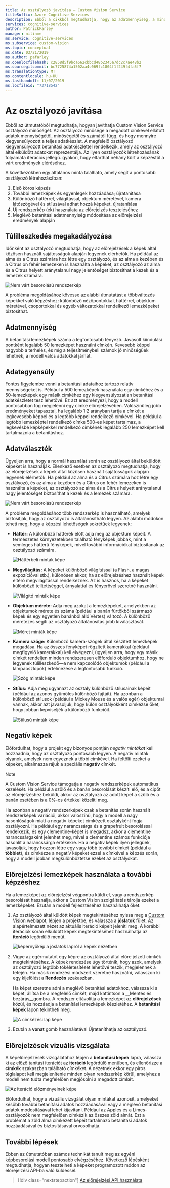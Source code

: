 ```yaml
---
title: Az osztályozó javítása – Custom Vision Service
titleSuffix: Azure Cognitive Services
description: Ebből a cikkből megtudhatja, hogy az adatmennyiség, a minőség és a különböző mennyiség hogyan javíthatja az osztályozó minőségét a Custom Vision szolgáltatásban.
services: cognitive-services
author: PatrickFarley
manager: nitinme
ms.service: cognitive-services
ms.subservice: custom-vision
ms.topic: conceptual
ms.date: 03/21/2019
ms.author: pafarley
ms.openlocfilehash: c2858d5f9bca662cbbcd48b2345a7dc2c7ae48b2
ms.sourcegitcommit: bc7725874a1502aa4c069fc1804f1f249f4fa5f7
ms.translationtype: MT
ms.contentlocale: hu-HU
ms.lasthandoff: 11/07/2019
ms.locfileid: "73718542"
---
```

# <a name="how-to-improve-your-classifier"></a>Az osztályozó javítása

Ebből az útmutatóból megtudhatja, hogyan javíthatja Custom Vision Service osztályozó minőségét. Az osztályozó minősége a megadott címkével ellátott adatok mennyiségétől, minőségétől és számától függ, és hogy mennyire kiegyensúlyozott a teljes adatkészlet. A megfelelő osztályozó kiegyensúlyozott betanítási adatkészlettel rendelkezik, amely az osztályozó által elküldött adatokat reprezentálja. Az ilyen osztályozók létrehozásának folyamata iterációs jellegű. gyakori, hogy eltarthat néhány kört a képzéstől a várt eredmények eléréséhez.

A következőkben egy általános minta található, amely segít a pontosabb osztályozó létrehozásában:

1. Első köros képzés
1. További lemezképek és egyenlegek hozzáadása; újratanítása
1. Különböző háttérrel, világítással, objektum méretével, kamera látószögével és stílusával adhat hozzá képeket. újratanítása
1. Új rendszerkép (ek) használata az előrejelzés teszteléséhez
1. Meglévő betanítási adatmennyiség módosítása az előrejelzési eredmények alapján

## <a name="prevent-overfitting"></a>Túlilleszkedés megakadályozása

Időnként az osztályozó megtudhatja, hogy az előrejelzések a képek által közösen használt sajátosságok alapján legyenek elérhetők. Ha például az alma és a Citrus számára hoz létre egy osztályozó, és az alma a kezében és a Citrus on fehér lemezeken is használta a képeket, az osztályozó az alma és a Citrus helyett aránytalanul nagy jelentőséget biztosíthat a kezek és a lemezek számára.

![Nem várt besorolású rendszerkép](./media/getting-started-improving-your-classifier/unexpected.png)

A probléma megoldásához kövesse az alábbi útmutatást a többváltozós képekkel való képzéshez: különböző nézőpontokkal, háttérrel, objektum méretével, csoportokkal és egyéb változatokkal rendelkező lemezképeket biztosíthat.

## <a name="data-quantity"></a>Adatmennyiség

A betanítási lemezképek száma a legfontosabb tényező. Javasolt kiindulási pontként legalább 50 lemezképet használni címkén. Kevesebb képpel nagyobb a terhelés, és míg a teljesítménybeli számok jó minőségűek lehetnek, a modell valós adatokkal járhat. 

## <a name="data-balance"></a>Adategyensúly

Fontos figyelembe venni a betanítási adataihoz tartozó relatív mennyiségeket is. Például a 500 lemezképek használata egy címkéhez és a 50-lemezképek egy másik címkéhez egy kiegyensúlyozatlan betanítási adatkészletet tesz lehetővé. Ez azt eredményezi, hogy a modell pontosabban fog megjelenni egy címke előrejelzésében. Valószínűleg jobb eredményeket tapasztal, ha legalább 1:2 arányban tartja a címkét a legkevesebb képpel és a legtöbb képpel rendelkező címkével. Ha például a legtöbb lemezképtel rendelkező címke 500-es képet tartalmaz, a legkevésbé képképekkel rendelkező címkének legalább 250 lemezképet kell tartalmaznia a betanításhoz.

## <a name="data-variety"></a>Adatválaszték

Ügyeljen arra, hogy a normál használat során az osztályozó által beküldött képeket is használják. Ellenkező esetben az osztályozó megtudhatja, hogy az előrejelzések a képek által közösen használt sajátosságok alapján legyenek elérhetők. Ha például az alma és a Citrus számára hoz létre egy osztályozó, és az alma a kezében és a Citrus on fehér lemezeken is használta a képeket, az osztályozó az alma és a Citrus helyett aránytalanul nagy jelentőséget biztosíthat a kezek és a lemezek számára.

![Nem várt besorolású rendszerkép](./media/getting-started-improving-your-classifier/unexpected.png)

A probléma megoldásához több rendszerkép is használható, amelyek biztosítják, hogy az osztályozó is általánosítható legyen. Az alábbi módokon teheti meg, hogy a képzési lehetőségek sokrétűek legyenek:

* __Háttér:__ A különböző hátterek előtt adja meg az objektum képeit. A természetes környezetekben található fényképek jobbak, mint a semleges hátterű fényképek, mivel további információkat biztosítanak az osztályozó számára.

    ![Háttérbeli minták képe](./media/getting-started-improving-your-classifier/background.png)

* __Megvilágítás:__ A képeket különböző világítással (a Flash, a magas expozícióval stb.), különösen akkor, ha az előrejelzéshez használt képek eltérő megvilágítással rendelkeznek. Az is hasznos, ha a képeket különböző telítettséggel, árnyalattal és fényerővel szeretné használni.

    ![Világító minták képe](./media/getting-started-improving-your-classifier/lighting.png)

* __Objektum mérete:__ Adja meg azokat a lemezképeket, amelyekben az objektumok mérete és száma (például a banán fürtökből származó képek és egy egyetlen banánból álló Vértes) változó. A különböző méretezés segíti az osztályozó általánosítás jobb kiválasztását.

    ![Méret minták képe](./media/getting-started-improving-your-classifier/size.png)

* __Kamera szöge:__ Különböző kamera-szögek által készített lemezképek megadása. Ha az összes fényképet rögzített kamerákkal (például megfigyelő kamerákkal) kell elvégezni, ügyeljen arra, hogy egy másik címkét rendeljen minden rendszeresen előforduló objektumhoz, hogy ne legyenek túlilleszkedő&mdash;a nem kapcsolódó objektumok (például a lámpaoszlopok) értelmezése a legfontosabb funkció.

    ![Szög minták képe](./media/getting-started-improving-your-classifier/angle.png)

* __Stílus:__ Adja meg ugyanazt az osztály különböző stílusainak képeit (például az azonos gyümölcs különböző fajtáit). Ha azonban a különböző stílusok (például a Mickey Mouse és a valós egér) objektumai vannak, akkor azt javasoljuk, hogy külön osztályokként címkézse őket, hogy jobban képviseljék a különböző funkcióit.

    ![Stílusú minták képe](./media/getting-started-improving-your-classifier/style.png)

## <a name="negative-images"></a>Negatív képek

Előfordulhat, hogy a projekt egy bizonyos pontján _negatív mintákat_ kell hozzáadnia, hogy az osztályozó pontosabb legyen. A negatív minták olyanok, amelyek nem egyeznek a többi címkével. Ha feltölti ezeket a képeket, alkalmazza rájuk a speciális **negatív** címkét.

> [!NOTE]
> A Custom Vision Service támogatja a negatív rendszerképek automatikus kezelését. Ha például a szőlő és a banán besorolását készíti elő, és a cipőt az előrejelzéshez beküldi, akkor az osztályozó az adott képet a szőlő és a banán esetében is a 0%-os értékkel közelíti meg.
> 
> Ha azonban a negatív rendszerképek csak a betanítás során használt rendszerképek variációi, akkor valószínű, hogy a modell a nagy hasonlóságok miatt a negatív képeket címkézett osztályként fogja osztályozni. Ha például egy narancssárga és a grapefruit besorolással rendelkezik, és egy clementine-képet is megadsz, akkor a clementine narancssárgaként jelenhet meg, mivel a clementine számos funkciója hasonlít a narancssárga értékekre. Ha a negatív képek ilyen jellegűek, javasoljuk, hogy hozzon létre egy vagy több további címkét (például a **többiet**), és címkézze a negatív képeket ezzel a címkével a képzés során, hogy a modell jobban megkülönböztetse ezeket az osztályokat.

## <a name="use-prediction-images-for-further-training"></a>Előrejelzési lemezképek használata a további képzéshez

Ha a lemezképet az előrejelzési végpontra küldi el, vagy a rendszerkép besorolását használja, akkor a Custom Vision szolgáltatás tárolja ezeket a lemezképeket. Ezután a modell fejlesztéséhez használhatja őket.

1. Az osztályozó által küldött képek megtekintéséhez nyissa meg a [Custom Vision weblapot](https://customvision.ai), lépjen a projektbe, és válassza a __jóslatok__ fület. Az alapértelmezett nézet az aktuális iteráció képeit jeleníti meg. A korábbi iterációk során elküldött képek megtekintéséhez használhatja az __iteráció__ legördülő menüt.

    ![képernyőkép a jóslatok lapról a képek nézetben](./media/getting-started-improving-your-classifier/predictions.png)

2. Vigye az egérmutatót egy képre az osztályozó által előre jelzett címkék megtekintéséhez. A képek rendezése úgy történik, hogy azok, amelyek az osztályozó legtöbb tökéletesítését lehetővé teszik, megjelennek a tetején. Ha másik rendezési módszert szeretne használni, válasszon ki egy kijelölést a __Rendezés__ szakaszban. 

    Ha képet szeretne adni a meglévő betanítási adatokhoz, válassza ki a képet, állítsa be a megfelelő címkét, majd kattintson a __Mentés és bezárás__gombra. A rendszer eltávolítja a lemezképet az __előrejelzések__ közül, és hozzáadja a betanítási lemezképek készletéhez. A __betanítási képek__ lapon tekintheti meg.

    ![A címkézési lap képe](./media/getting-started-improving-your-classifier/tag.png)

3. Ezután a __vonat__ gomb használatával Újrataníthatja az osztályozó.

## <a name="visually-inspect-predictions"></a>Előrejelzések vizuális vizsgálata

A képelőrejelzések vizsgálatához lépjen a __betanítási képek__ lapra, válassza ki az előző tanítási iterációt az **iteráció** legördülő menüben, és ellenőrizze a **címkék** szakaszban található címkéket. A nézetnek ekkor egy piros téglalapot kell megjelenítenie minden olyan rendszerkép körül, amelyhez a modell nem tudta megfelelően megjósolni a megadott címkét.

![Az iteráció előzményeinek képe](./media/getting-started-improving-your-classifier/iteration.png)

Előfordulhat, hogy a vizuális vizsgálat olyan mintákat azonosít, amelyeket később további betanítási adatok hozzáadásával vagy a meglévő betanítási adatok módosításával lehet kijavítani. Például az Apples és a Limes-osztályozók nem megfelelően címkézik az összes zöld almát. Ezt a problémát a zöld alma címkézett képeit tartalmazó betanítási adatok hozzáadásával és biztosításával orvosolhatja.

## <a name="next-steps"></a>További lépések

Ebben az útmutatóban számos technikát tanult meg az egyéni képbesorolási modell pontosabb elvégzéséhez. Következő lépésként megtudhatja, hogyan tesztelheti a képeket programozott módon az előrejelzési API-ba való küldéssel.

> [!div class="nextstepaction"]
> [Az előrejelzési API használata](use-prediction-api.md)
